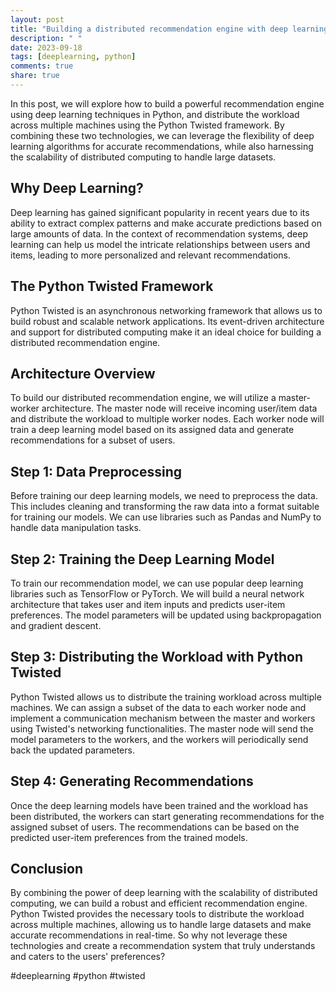 ```yaml
---
layout: post
title: "Building a distributed recommendation engine with deep learning and Python Twisted"
description: " "
date: 2023-09-18
tags: [deeplearning, python]
comments: true
share: true
---
```


In this post, we will explore how to build a powerful recommendation engine using deep learning techniques in Python, and distribute the workload across multiple machines using the Python Twisted framework. By combining these two technologies, we can leverage the flexibility of deep learning algorithms for accurate recommendations, while also harnessing the scalability of distributed computing to handle large datasets.

## Why Deep Learning?

Deep learning has gained significant popularity in recent years due to its ability to extract complex patterns and make accurate predictions based on large amounts of data. In the context of recommendation systems, deep learning can help us model the intricate relationships between users and items, leading to more personalized and relevant recommendations.

## The Python Twisted Framework

Python Twisted is an asynchronous networking framework that allows us to build robust and scalable network applications. Its event-driven architecture and support for distributed computing make it an ideal choice for building a distributed recommendation engine.

## Architecture Overview

To build our distributed recommendation engine, we will utilize a master-worker architecture. The master node will receive incoming user/item data and distribute the workload to multiple worker nodes. Each worker node will train a deep learning model based on its assigned data and generate recommendations for a subset of users.

## Step 1: Data Preprocessing

Before training our deep learning models, we need to preprocess the data. This includes cleaning and transforming the raw data into a format suitable for training our models. We can use libraries such as Pandas and NumPy to handle data manipulation tasks.

## Step 2: Training the Deep Learning Model

To train our recommendation model, we can use popular deep learning libraries such as TensorFlow or PyTorch. We will build a neural network architecture that takes user and item inputs and predicts user-item preferences. The model parameters will be updated using backpropagation and gradient descent.

## Step 3: Distributing the Workload with Python Twisted

Python Twisted allows us to distribute the training workload across multiple machines. We can assign a subset of the data to each worker node and implement a communication mechanism between the master and workers using Twisted's networking functionalities. The master node will send the model parameters to the workers, and the workers will periodically send back the updated parameters.

## Step 4: Generating Recommendations

Once the deep learning models have been trained and the workload has been distributed, the workers can start generating recommendations for the assigned subset of users. The recommendations can be based on the predicted user-item preferences from the trained models.

## Conclusion

By combining the power of deep learning with the scalability of distributed computing, we can build a robust and efficient recommendation engine. Python Twisted provides the necessary tools to distribute the workload across multiple machines, allowing us to handle large datasets and make accurate recommendations in real-time. So why not leverage these technologies and create a recommendation system that truly understands and caters to the users' preferences?

#deeplearning #python #twisted